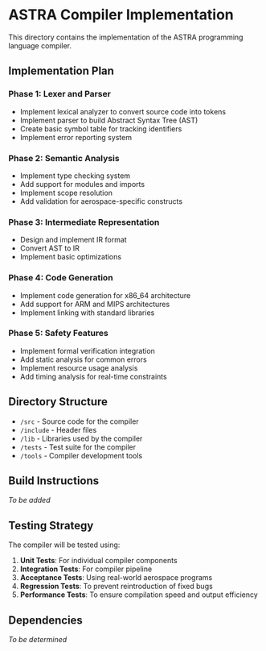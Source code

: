 # ASTRA Compiler Implementation

This directory contains the implementation of the ASTRA programming language compiler.

## Implementation Plan

### Phase 1: Lexer and Parser
- Implement lexical analyzer to convert source code into tokens
- Implement parser to build Abstract Syntax Tree (AST)
- Create basic symbol table for tracking identifiers
- Implement error reporting system

### Phase 2: Semantic Analysis
- Implement type checking system
- Add support for modules and imports
- Implement scope resolution
- Add validation for aerospace-specific constructs

### Phase 3: Intermediate Representation
- Design and implement IR format
- Convert AST to IR
- Implement basic optimizations

### Phase 4: Code Generation
- Implement code generation for x86_64 architecture
- Add support for ARM and MIPS architectures
- Implement linking with standard libraries

### Phase 5: Safety Features
- Implement formal verification integration
- Add static analysis for common errors
- Implement resource usage analysis
- Add timing analysis for real-time constraints

## Directory Structure

- `/src` - Source code for the compiler
- `/include` - Header files
- `/lib` - Libraries used by the compiler
- `/tests` - Test suite for the compiler
- `/tools` - Compiler development tools

## Build Instructions

*To be added*

## Testing Strategy

The compiler will be tested using:

1. **Unit Tests**: For individual compiler components
2. **Integration Tests**: For compiler pipeline
3. **Acceptance Tests**: Using real-world aerospace programs
4. **Regression Tests**: To prevent reintroduction of fixed bugs
5. **Performance Tests**: To ensure compilation speed and output efficiency

## Dependencies

*To be determined*